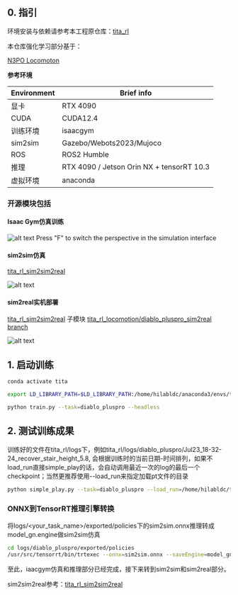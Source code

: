 <!--
 * @Author: hilab-workshop-ldc 2482812356@qq.com
 * @Date: 2025-07-14 19:33:44
 * @LastEditors: hilab-workshop-ldc 2482812356@qq.com
 * @LastEditTime: 2025-08-26 17:52:15
 * @FilePath: /tita_rl/README.md
 * @Description: 这是默认设置,请设置`customMade`, 打开koroFileHeader查看配置 进行设置: https://github.com/OBKoro1/koro1FileHeader/wiki/%E9%85%8D%E7%BD%AE
-->
## 0. 指引

环境安装与依赖请参考本工程原仓库：[tita_rl](https://github.com/DDTRobot/tita_rl)

本仓库强化学习部分基于：

[N3PO Locomoton](https://github.com/zeonsunlightyu/LocomotionWithNP3O.git)


**参考环境**

| Environment        | Brief info   |
| --------   | ----- | 
| 显卡| RTX 4090 |
| CUDA | CUDA12.4 |
| 训练环境 | isaacgym |
| sim2sim| Gazebo/Webots2023/Mujoco |
| ROS | ROS2 Humble |
| 推理 | RTX 4090 / Jetson Orin NX + tensorRT 10.3|
| 虚拟环境 | anaconda |



### 开源模块包括 

#### Isaac Gym仿真训练  

![alt text](<pictures_videos/isaac_gym.gif>)
Press "F" to switch the perspective in the simulation interface
    
#### sim2sim仿真  
        
[tita_rl_sim2sim2real](https://github.com/LiuDingchuan/tita_rl_sim2sim2real)

![alt text](<pictures_videos/sim_gazebo.gif>)

#### sim2real实机部署

[tita_rl_sim2sim2real](https://github.com/LiuDingchuan/tita_rl_sim2sim2real)
子模块
[tita_rl_locomotion/diablo_pluspro_sim2real branch](https://github.com/LiuDingchuan/tita_rl_locomotion)

![alt text](pictures_videos/sim2real.gif)

## 1. 启动训练
```bash
conda activate tita

export LD_LIBRARY_PATH=$LD_LIBRARY_PATH:/home/hilabldc/anaconda3/envs/tita/lib

python train.py --task=diablo_pluspro --headless
```

## 2. 测试训练成果

训练好的文件在tita_rl/logs下，例如tita_rl/logs/diablo_pluspro/Jul23_18-32-24_recover_stair_height_5.8, 会根据训练时的当前日期-时间排列，如果不load_run直接simple_play的话，会自动调用最近一次的log的最后一个checkpoint；当然更推荐使用--load_run来指定加载pt文件的目录
```bash
python simple_play.py --task=diablo_pluspro --load_run=/home/hilabldc/tita_rl/logs/diablo_pluspro/Jul23_18-32-24_recover_stair_height_5.8 --checkpoint
```

### ONNX到TensorRT推理引擎转换

将logs/<your_task_name>/exported/policies下的sim2sim.onnx推理转成model_gn.engine做sim2sim仿真
```bash
cd logs/diablo_pluspro/exported/policies
/usr/src/tensorrt/bin/trtexec --onnx=sim2sim.onnx --saveEngine=model_gn.engine
```
至此，iaacgym仿真和推理部分已经完成，接下来转到sim2sim和sim2real部分。  

sim2sim2real参考：[tita_rl_sim2sim2real](https://github.com/LiuDingchuan/tita_rl_sim2sim2real)
